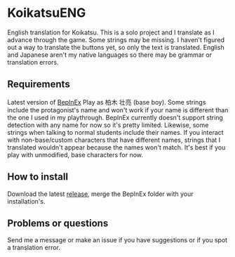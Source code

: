 # KoikatsuENG
English translation for Koikatsu. This is a solo project and I translate as I advance through the game. Some strings may be missing. I haven't figured out a way to translate the buttons yet, so only the text is translated. English and Japanese aren't my native languages so there may be grammar or translation errors.

## Requirements
Latest version of [BepInEx](https://github.com/bbepis/BepInEx/releases)
Play as 柏木 壮亮 (base boy). Some strings include the protagonist's name and won't work if your name is different than the one I used in my playthrough. BepInEx currently doesn't support string detection with any name for now so it's pretty limited.
Likewise, some strings when talking to normal students include their names. If you interact with non-base/custom characters that have different names, strings that I translated wouldn't appear because the names won't match. It's best if you play with unmodified, base characters for now.

## How to install
Download the latest [release](https://github.com/FriendlySky/KoikatsuENG/releases), merge the BepInEx folder with your installation's.

## Problems or questions
Send me a message or make an issue if you have suggestions or if you spot a translation error.
